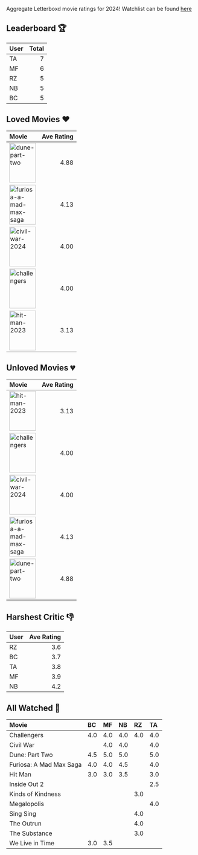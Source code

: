 Aggregate Letterboxd movie ratings for 2024! Watchlist can be found [here](https://letterboxd.com/natigsalgado/list/variety-oscar-nomination-predictions-2024/)

## Leaderboard :trophy:
| User   |   Total |
|:-------|--------:|
| TA     |       7 |
| MF     |       6 |
| RZ     |       5 |
| NB     |       5 |
| BC     |       5 |

## Loved Movies :heart:
| Movie                                                                                                                                                                                  |   Ave Rating |
|:---------------------------------------------------------------------------------------------------------------------------------------------------------------------------------------|-------------:|
| <img src="https://a.ltrbxd.com/resized/film-poster/6/1/7/4/4/3/617443-dune-part-two-0-1000-0-1500-crop.jpg" alt="dune-part-two" style="height: 105px; width:70px;"/>                   |         4.88 |
| <img src="https://a.ltrbxd.com/resized/film-poster/7/0/5/2/2/1/705221-furiosa-a-mad-max-saga-0-1000-0-1500-crop.jpg" alt="furiosa-a-mad-max-saga" style="height: 105px; width:70px;"/> |         4.13 |
| <img src="https://a.ltrbxd.com/resized/film-poster/8/3/4/6/5/6/834656-civil-war-0-1000-0-1500-crop.jpg" alt="civil-war-2024" style="height: 105px; width:70px;"/>                      |         4.00 |
| <img src="https://a.ltrbxd.com/resized/film-poster/8/4/2/3/0/1/842301-challengers-0-1000-0-1500-crop.jpg" alt="challengers" style="height: 105px; width:70px;"/>                       |         4.00 |
| <img src="https://a.ltrbxd.com/resized/film-poster/8/7/7/0/4/6/877046-hit-man-2023-0-1000-0-1500-crop.jpg" alt="hit-man-2023" style="height: 105px; width:70px;"/>                     |         3.13 |

## Unloved Movies :broken_heart:
| Movie                                                                                                                                                                                  |   Ave Rating |
|:---------------------------------------------------------------------------------------------------------------------------------------------------------------------------------------|-------------:|
| <img src="https://a.ltrbxd.com/resized/film-poster/8/7/7/0/4/6/877046-hit-man-2023-0-1000-0-1500-crop.jpg" alt="hit-man-2023" style="height: 105px; width:70px;"/>                     |         3.13 |
| <img src="https://a.ltrbxd.com/resized/film-poster/8/4/2/3/0/1/842301-challengers-0-1000-0-1500-crop.jpg" alt="challengers" style="height: 105px; width:70px;"/>                       |         4.00 |
| <img src="https://a.ltrbxd.com/resized/film-poster/8/3/4/6/5/6/834656-civil-war-0-1000-0-1500-crop.jpg" alt="civil-war-2024" style="height: 105px; width:70px;"/>                      |         4.00 |
| <img src="https://a.ltrbxd.com/resized/film-poster/7/0/5/2/2/1/705221-furiosa-a-mad-max-saga-0-1000-0-1500-crop.jpg" alt="furiosa-a-mad-max-saga" style="height: 105px; width:70px;"/> |         4.13 |
| <img src="https://a.ltrbxd.com/resized/film-poster/6/1/7/4/4/3/617443-dune-part-two-0-1000-0-1500-crop.jpg" alt="dune-part-two" style="height: 105px; width:70px;"/>                   |         4.88 |

## Harshest Critic :thumbsdown:
| User   |   Ave Rating |
|:-------|-------------:|
| RZ     |          3.6 |
| BC     |          3.7 |
| TA     |          3.8 |
| MF     |          3.9 |
| NB     |          4.2 |

## All Watched :movie_camera:
| Movie                   | BC   | MF   | NB   | RZ   | TA   |
|:------------------------|:-----|:-----|:-----|:-----|:-----|
| Challengers             | 4.0  | 4.0  | 4.0  | 4.0  | 4.0  |
| Civil War               |      | 4.0  | 4.0  |      | 4.0  |
| Dune: Part Two          | 4.5  | 5.0  | 5.0  |      | 5.0  |
| Furiosa: A Mad Max Saga | 4.0  | 4.0  | 4.5  |      | 4.0  |
| Hit Man                 | 3.0  | 3.0  | 3.5  |      | 3.0  |
| Inside Out 2            |      |      |      |      | 2.5  |
| Kinds of Kindness       |      |      |      | 3.0  |      |
| Megalopolis             |      |      |      |      | 4.0  |
| Sing Sing               |      |      |      | 4.0  |      |
| The Outrun              |      |      |      | 4.0  |      |
| The Substance           |      |      |      | 3.0  |      |
| We Live in Time         | 3.0  | 3.5  |      |      |      |